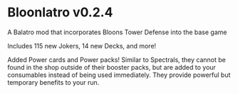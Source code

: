 # Bloonlatro v0.2.4

A Balatro mod that incorporates Bloons Tower Defense into the base game

Includes 115 new Jokers, 14 new Decks, and more!

Added Power cards and Power packs!
Similar to Spectrals, they cannot be found in the shop outside of their booster packs, but are added to your consumables instead of being used immediately. They provide powerful but temporary benefits to your run.